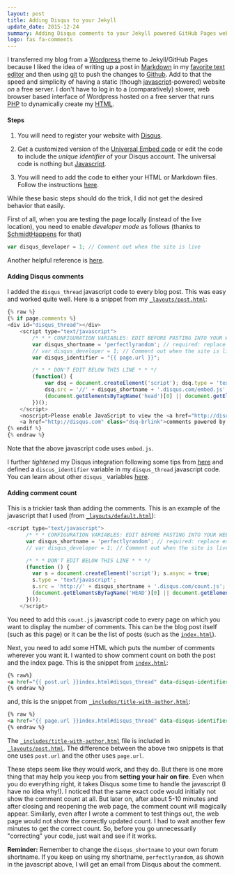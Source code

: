 ```yaml
---
layout: post
title: Adding Disqus to your Jekyll
update_date: 2015-12-24
summary: Adding Disqus comments to your Jekyll powered GitHub Pages website is tricky. Read this to avoid making some of the mistakes that I made.
logo: fas fa-comments
---
```


I transferred my blog from a [Wordpress](http://old.perfectlyrandom.org) theme to Jekyll/GitHub Pages
because I liked the idea of writing up a post in [Markdown](http://daringfireball.net/projects/markdown/)
in my [favorite text editor](http://www.sublimetext.com/3) and then using [git](http://git-scm.com/)
to push the changes to [Github](https://github.com/). Add to that the speed and simplicity
of having a static (though [javascript](http://www.w3schools.com/js/DEFAULT.asp)-powered) website
*on* a free server. I don't have to log in to a (comparatively) slower, web browser based
interface of Wordpress hosted on a free server that runs [PHP](http://www.php.net/)
to dynamically create my [HTML](http://www.w3schools.com/html/DEFAULT.asp).


#### Steps

1.  You will need to register your website with [Disqus](https://disqus.com/websites/).

2.  Get a customized version of the [Universal Embed code](https://disqus.com/admin/universalcode/)
    or edit the code to include the *unique identifier* of your Disqus account. The universal
    code is nothing but [Javascript](http://www.codecademy.com/en/tracks/javascript).

3.  You will need to add the code to either your HTML or Markdown files. Follow the instructions
    [here](https://help.disqus.com/customer/portal/articles/472138-jekyll-installation-instructions).


While these basic steps should do the trick, I did not get the desired behavior that easily.


First of all, when you are testing the page locally (instead of the live location), you need to
enable *developer mode* as follows
(thanks to [SchmidtHappens](http://schmidt-happens.com/articles/2011/09/26/adding-disqus-comments.html)
for that)

```javascript
var disqus_developer = 1; // Comment out when the site is live
```

Another helpful reference is [here](http://joshualande.com/jekyll-github-pages-poole/).

#### Adding Disqus comments

I added the `disqus_thread` javascript code to every blog post.
This was easy and worked quite well. Here is a snippet from my
[`_layouts/post.html`](https://github.com/ankur-gupta/ankur-gupta.github.io/blob/master/_layouts/post.html):

```javascript
{% raw %}
{% if page.comments %}
<div id="disqus_thread"></div>
    <script type="text/javascript">
        /* * * CONFIGURATION VARIABLES: EDIT BEFORE PASTING INTO YOUR WEBPAGE * * */
        var disqus_shortname = 'perfectlyrandom'; // required: replace example with your forum shortname
        // var disqus_developer = 1; // Comment out when the site is live
        var disqus_identifier = "{{ page.url }}";

        /* * * DON'T EDIT BELOW THIS LINE * * */
        (function() {
            var dsq = document.createElement('script'); dsq.type = 'text/javascript'; dsq.async = true;
            dsq.src = '//' + disqus_shortname + '.disqus.com/embed.js';
            (document.getElementsByTagName('head')[0] || document.getElementsByTagName('body')[0]).appendChild(dsq);
        })();
    </script>
    <noscript>Please enable JavaScript to view the <a href="http://disqus.com/?ref_noscript">comments powered by Disqus.</a></noscript>
    <a href="http://disqus.com" class="dsq-brlink">comments powered by <span class="logo-disqus">Disqus</span></a>
{% endif %}
{% endraw %}
```

Note that the above javascript code uses `embed.js`.


I further *tightened* my Disqus integration following some tips from
[here](https://help.disqus.com/customer/portal/articles/565624-tightening-your-disqus-integration)
and defined a `discus_identifier` variable in my `disqus_thread` javascript code.
You can learn about other `disqus_` variables [here](https://help.disqus.com/customer/portal/articles/472098).


#### Adding comment count

This is a trickier task than adding the comments. This is an example of the javascript
that I used (from [`_layouts/default.html`](https://github.com/ankur-gupta/ankur-gupta.github.io/blob/master/_layouts/default.html)):

```javascript
<script type="text/javascript">
      /* * * CONFIGURATION VARIABLES: EDIT BEFORE PASTING INTO YOUR WEBPAGE * * */
      var disqus_shortname = 'perfectlyrandom'; // required: replace example with your forum shortname
      // var disqus_developer = 1; // Comment out when the site is live

      /* * * DON'T EDIT BELOW THIS LINE * * */
      (function () {
        var s = document.createElement('script'); s.async = true;
        s.type = 'text/javascript';
        s.src = 'http://' + disqus_shortname + '.disqus.com/count.js';
        (document.getElementsByTagName('HEAD')[0] || document.getElementsByTagName('BODY')[0]).appendChild(s);
      }());
    </script>
```

You need to add this `count.js` javascript code to every page on which you want to display the
number of comments. This can be the blog post itself (such as this page) or it can be the
list of posts (such as the [`index.html`](http://perfectlyrandom.org/index.html)).


Next, you need to add some HTML which puts the number of comments wherever you want it.
I wanted to show comment count on both the post and the index page.
This is the snippet from [`index.html`](https://github.com/ankur-gupta/ankur-gupta.github.io/blob/master/index.html):


```html
{% raw%}
<a href="{{ post.url }}index.html#disqus_thread" data-disqus-identifier="{{post.url}}"></a>
{% endraw %}
```
and, this is the snippet from [`_includes/title-with-author.html`](https://github.com/ankur-gupta/ankur-gupta.github.io/blob/master/_includes/title-with-author.html):

```html
{% raw %}
<a href="{{ page.url }}index.html#disqus_thread" data-disqus-identifier="{{page.url}}"></a>
{% endraw %}
```

The [`_includes/title-with-author.html`](https://github.com/ankur-gupta/ankur-gupta.github.io/blob/master/_includes/title-with-author.html) file is included in [`_layouts/post.html`](https://github.com/ankur-gupta/ankur-gupta.github.io/blob/master/_layouts/post.html). The difference between the above two snippets is that one uses `post.url` and the
other uses `page.url`.

These steps seem like they would work, and they do. But there is one more thing that may help you
keep you from **setting your hair on fire**. Even when you do everything right, it takes Disqus
some time to handle the javascript (I have no idea why!). I noticed that the same exact code
would initially not show the comment count at all. But later on, after about 5-10 minutes and
after closing and reopening the web page, the comment count will magically appear. Similarly,
even after I wrote a comment to test things out, the web page would not show the correctly
updated count. I had to wait another few minutes to get the correct count. So, before you go
unnecessarily "correcting" your code, just wait and see if it works.

**Reminder:** Remember to change the `disqus_shortname` to your own forum shortname. If you keep on using my shortname, `perfectlyrandom`, as shown in the javascript above, I will get an email from Disqus about the comment.


